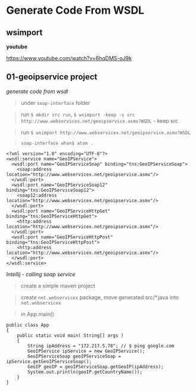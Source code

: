 # Generate Code From WSDL

## wsimport

**youtube**

https://www.youtube.com/watch?v=6hqDMS-oJ9k

## 01-geoipservice project

*generate code from wsdl*

> under `soap-interface` folder

> run `$ mkdir src run`, `$ wsimport -keep -s src http://www.webservicex.net/geoipservice.asmx?WSDL` - keep src

> run `$ wsimport http://www.webservicex.net/geoipservice.asmx?WSDL`

> `soap-interface whan$ atom .`

```
<?xml version="1.0" encoding="UTF-8"?>
<wsdl:service name="GeoIPService">
  <wsdl:port name="GeoIPServiceSoap" binding="tns:GeoIPServiceSoap">
    <soap:address location="http://www.webservicex.net/geoipservice.asmx"/>
  </wsdl:port>
  <wsdl:port name="GeoIPServiceSoap12" binding="tns:GeoIPServiceSoap12">
    <soap12:address location="http://www.webservicex.net/geoipservice.asmx"/>
  </wsdl:port>
  <wsdl:port name="GeoIPServiceHttpGet" binding="tns:GeoIPServiceHttpGet">
    <http:address location="http://www.webservicex.net/geoipservice.asmx"/>
  </wsdl:port>
  <wsdl:port name="GeoIPServiceHttpPost" binding="tns:GeoIPServiceHttpPost">
    <http:address location="http://www.webservicex.net/geoipservice.asmx"/>
  </wsdl:port>
</wsdl:service>
```

*Intellij - calling soap service*

> create a simple maven project

> create `net.webservicex` package, move generated src/*.java into `net.webservicex`

> in App.main()

```
public class App
{
    public static void main( String[] args )
    {
        String ipAddress = "172.217.5.78"; // $ ping google.com
        GeoIPService ipService = new GeoIPService();
        GeoIPServiceSoap geoIPServiceSoap = ipService.getGeoIPServiceSoap();
        GeoIP geoIP = geoIPServiceSoap.getGeoIP(ipAddress);
        System.out.println(geoIP.getCountryName());
    }
}
```

